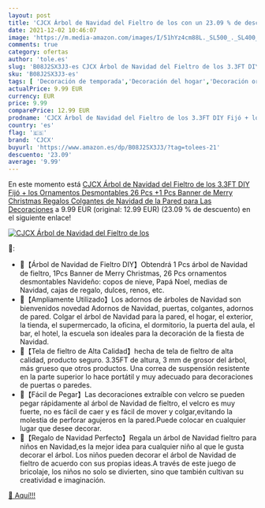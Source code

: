 ```yaml
---
layout: post
title: 'CJCX Árbol de Navidad del Fieltro de los con un 23.09 % de descuento'
date: 2021-12-02 10:46:07
image: 'https://m.media-amazon.com/images/I/51hYz4cm88L._SL500_._SL400_.jpg'
comments: true
category: ofertas
author: 'tole.es'
slug: 'B08J2SX3J3-es CJCX Árbol de Navidad del Fieltro de los 3.3FT DIY Fijó +...'
sku: 'B08J2SX3J3-es'
tags: [ 'Decoración de temporada','Decoración del hogar','Decoración original para navidad','Hogar y cocina','christmas','cjcx','navidad', ]
actualPrice: 9.99 EUR
currency: EUR
price: 9.99
comparePrice: 12.99 EUR
prodname: 'CJCX Árbol de Navidad del Fieltro de los 3.3FT DIY Fijó + los Ornamentos Desmontables 26 Pcs +1 Pcs Banner de Merry Christmas  Regalos Colgantes de Navidad de la Pared para Las Decoraciones'
country: 'es'
flag: '🇪🇸'
brand: 'CJCX'
buyurl: 'https://www.amazon.es/dp/B08J2SX3J3/?tag=tolees-21'
descuento: '23.09'
average: '9.99'
---
```


En este momento está [CJCX Árbol de Navidad del Fieltro de los 3.3FT DIY Fijó + los Ornamentos Desmontables 26 Pcs +1 Pcs Banner de Merry Christmas  Regalos Colgantes de Navidad de la Pared para Las Decoraciones](https://www.amazon.es/dp/B08J2SX3J3/?tag=tolees-21) a 9.99 EUR (original: 12.99 EUR) (23.09 %  de descuento) en el siguiente enlace!

[![CJCX Árbol de Navidad del Fieltro de los](https://m.media-amazon.com/images/I/51hYz4cm88L._SL500_._SL400_.jpg)](https://www.amazon.es/dp/B08J2SX3J3/?tag=tolees-21)

🔎:

- 🎄【Árbol de Navidad de Fieltro DIY】Obtendrá 1 Pcs árbol de Navidad de fieltro, 1Pcs Banner de Merry Christmas, 26 Pcs ornamentos desmontables Navideño: copos de nieve, Papá Noel, medias de Navidad, cajas de regalo, dulces, renos, etc.
- 🎄【Ampliamente Utilizado】Los adornos de árboles de Navidad son bienvenidos novedad Adornos de Navidad, puertas, colgantes, adornos de pared. Colgar el árbol de Navidad para la pared, el hogar, el exterior, la tienda, el supermercado, la oficina, el dormitorio, la puerta del aula, el bar, el hotel, la escuela son ideales para la decoración de la fiesta de Navidad.
- 🎄【Tela de fieltro de Alta Calidad】hecha de tela de fieltro de alta calidad, producto seguro. 3.35FT de altura, 3 mm de grosor del árbol, más grueso que otros productos. Una correa de suspensión resistente en la parte superior lo hace portátil y muy adecuado para decoraciones de puertas o paredes.
- 🎄【Fácil de Pegar】Las decoraciones extraíble con velcro se pueden pegar rápidamente al árbol de Navidad de fieltro, el velcro es muy fuerte, no es fácil de caer y es fácil de mover y colgar,evitando la molestia de perforar agujeros en la pared.Puede colocar en cualquier lugar que desee decorar.
- 🎄【Regalo de Navidad Perfecto】Regala un árbol de Navidad fieltro para niños en Navidad,es la mejor idea para cualquier niño al que le gusta decorar el árbol. Los niños pueden decorar el árbol de Navidad de fieltro de acuerdo con sus propias ideas.A través de este juego de bricolaje, los niños no solo se divierten, sino que también cultivan su creatividad e imaginación.

[🛒 Aquí!!!](https://www.amazon.es/dp/B08J2SX3J3/?tag=tolees-21)
